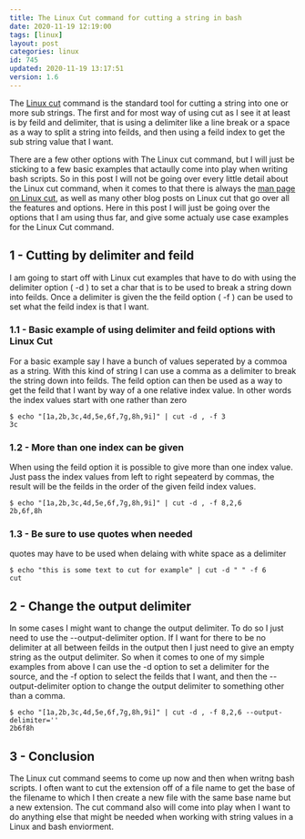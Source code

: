 ```yaml
---
title: The Linux Cut command for cutting a string in bash
date: 2020-11-19 12:19:00
tags: [linux]
layout: post
categories: linux
id: 745
updated: 2020-11-19 13:17:51
version: 1.6
---
```


The [Linux cut](https://linuxize.com/post/linux-cut-command/) command is the standard tool for cutting a string into one or more sub strings. The first and for most way of using cut as I see it at least is by feild and delimiter, that is using a delimiter like a line break or a space as a way to split a string into feilds, and then using a feild index to get the sub string value that I want.

There are a few other options with The Linux cut command, but I will just be sticking to a few basic examples that actaully come into play when writing bash scripts. So in this post I will not be going over every little detail about the Linux cut command, when it comes to that there is always the [man page on Linux cut](https://man7.org/linux/man-pages/man1/cut.1.html), as well as many other blog posts on Linux cut that go over all the features and options. Here in this post I will just be going over the options that I am using thus far, and give some actualy use case examples for the Linux Cut command.

<!-- more -->

## 1 - Cutting by delimiter and feild

I am going to start off with Linux cut examples that have to do with using the delimiter option \( -d \) to set a char that is to be used to break a string down into feilds. Once a delimiter is given the the feild option \( -f \) can be used to set what the feild index is that I want.

### 1.1 - Basic example of using delimiter and feild options with Linux Cut

For a basic example say I have a bunch of values seperated by a commoa as a string. With this kind of string I can use a comma as a delimiter to break the string down into feilds. The feild option can then be used as a way to get the feild that I want by way of a one relative index value. In other words the index values start with one rather than zero

```
$ echo "[1a,2b,3c,4d,5e,6f,7g,8h,9i]" | cut -d , -f 3
3c
```

### 1.2 - More than one index can be given

When using the feild option it is possible to give more than one index value. Just pass the index values from left to right sepeaterd by commas, the result will be the feilds in the order of the given feild index values.

```
$ echo "[1a,2b,3c,4d,5e,6f,7g,8h,9i]" | cut -d , -f 8,2,6
2b,6f,8h
```

### 1.3 - Be sure to use quotes when needed

quotes may have to be used when delaing with white space as a delimiter

```
$ echo "this is some text to cut for example" | cut -d " " -f 6
cut
```

## 2 - Change the output delimiter

In some cases I might want to change the output delimiter. To do so I just need to use the --output-delimiter option. If I want for there to be no delimiter at all between feilds in the output then I just need to give an empty string as the output delimiter. So when it comes to one of my simple examples from above I can use the -d option to set a delimiter for the source, and the -f option to select the feilds that I want, and then the --output-delimiter option to change the output delimiter to something other than a comma.

```
$ echo "[1a,2b,3c,4d,5e,6f,7g,8h,9i]" | cut -d , -f 8,2,6 --output-delimiter=''
2b6f8h
```

## 3 - Conclusion

The Linux cut command seems to come up now and then when writng bash scripts. I often want to cut the extension off of a file name to get the base of the filename to which I then create a new file with the same base name but a new extension. The cut command also will come into play when I want to do anything else that might be needed when working with string values in a Linux and bash enviorment.
